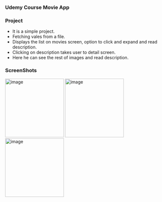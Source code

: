 ### Udemy Course Movie App


### Project
- It is a simple project.
- Fetching vales from a file.
- Displays the list on movies screen, option to click and expand and read description.
- Clicking on description takes user to detail screen.
- Here he can see the rest of images and read description.



### ScreenShots



<img width="190" alt="image" src="https://github.com/user-attachments/assets/f789209b-b4cf-496b-8434-98703215664d">




<img width="190" alt="image" src="https://github.com/user-attachments/assets/54252cb7-43f4-4026-b71a-9521ed00bf41">




<img width="190" alt="image" src="https://github.com/user-attachments/assets/2a286da4-b996-49d1-870f-ac49e261f07b">


